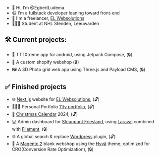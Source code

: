 - 👋 Hi, I’m @EgbertLudema
- 😃 I’m a fullstack developer leaning toward front-end
- 💼 I'm a freelancer, [EL Websolutions](https://www.el-websolutions.com/)
- 👨🏻‍🎓 Student at NHL Stenden, Leeuwarden

## 🛠️ Current projects:

- 📱 TTTXtreme app for android, using Jetpack Compose, (🔒)
- 🎲 A custom shopify webshop (🔒)
- 🖼️ A 3D Photo grid web app using Three.js and Payload CMS, (🔒)

## ✅ Finished projects

- 🌐 [Next.js](https://nextjs.org/) website for [EL Websolutions](https://github.com/EgbertLudema/EL-Websolutions-React), (🔓)
- 🧑🏻‍💻 Personal Portfolio [11ty portfolio](https://github.com/EgbertLudema/EgbertLudema-portfolio), (🔓)
- 🎄 [Christmas Calendar](https://github.com/EgbertLudema/christmas_calendar) 2024, (🔓)
- 💻 Admin dashboard for [Steunpunt Friesland](https://steunpuntzorgenonderwijs.frl/), using [Laraval](https://laravel.com/) combined with [Filament](https://filamentphp.com/), (🔒)
- 🌐 A global search & replace [Wordpress](https://wordpress.com/) plugin, (🔓)
- 🛒 A [Magento 2](https://business.adobe.com/products/magento/magento-commerce.html) blank webshop using the [Hyvä](https://www.hyva.io/) theme, optimized for CRO(Conversion Rate Optimization), (🔒)
